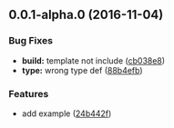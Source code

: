 <a name="0.0.1-alpha.0"></a>
## 0.0.1-alpha.0 (2016-11-04)


### Bug Fixes

* **build:** template not include ([cb038e8](https://github.com/mahpah/ngcrop/commit/cb038e8))
* **type:** wrong type def ([88b4efb](https://github.com/mahpah/ngcrop/commit/88b4efb))


### Features

* add example ([24b442f](https://github.com/mahpah/ngcrop/commit/24b442f))



